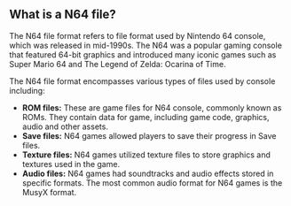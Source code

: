 ## What is a N64 file?

The N64 file format refers to file format used by Nintendo 64 console, which was released in mid-1990s. The N64 was a popular gaming console that featured 64-bit graphics and introduced many iconic games such as Super Mario 64 and The Legend of Zelda: Ocarina of Time.

The N64 file format encompasses various types of files used by console including:

- **ROM files:** These are game files for N64 console, commonly known as ROMs. They contain data for game, including game code, graphics, audio and other assets.
- **Save files:** N64 games allowed players to save their progress in Save files.
- **Texture files:** N64 games utilized texture files to store graphics and textures used in the game. 
- **Audio files:** N64 games had soundtracks and audio effects stored in specific formats. The most common audio format for N64 games is the MusyX format.
